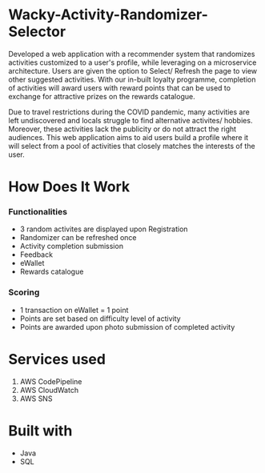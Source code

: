 # Wacky-Activity-Randomizer-Selector
Developed a web application with a recommender system that randomizes activities customized to a user's profile, while leveraging on a microservice architecture. Users are given the option to Select/ Refresh the page to view other suggested activities. With our in-built loyalty programme, completion of activities will award users with reward points that can be used to exchange for attractive prizes on the rewards catalogue. <br />

Due to travel restrictions during the COVID pandemic, many activities are left undiscovered and locals struggle to find alternative activites/ hobbies. Moreover, these activities lack the publicity or do not attract the right audiences. This web application aims to aid users build a profile where it will select from a pool of activities that closely matches the interests of the user.

# How Does It Work
### Functionalities
- 3 random activites are displayed upon Registration 
-	Randomizer can be refreshed once
-	Activity completion submission 
-	Feedback 
-	eWallet
-	Rewards catalogue

### Scoring
- 1 transaction on eWallet = 1 point
- Points are set based on difficulty level of activity
- Points are awarded upon photo submission of completed activity 

# Services used
1. AWS CodePipeline
2. AWS CloudWatch
3. AWS SNS

# Built with 
- Java <br />
- SQL
